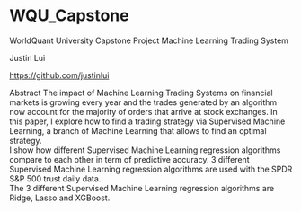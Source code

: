 # WQU_Capstone
WorldQuant University Capstone Project
Machine Learning Trading System

Justin Lui

https://github.com/justinlui

Abstract
The impact of Machine Learning Trading Systems on financial markets is growing every year and the trades generated by an 
algorithm now account for the majority of orders that arrive at stock exchanges. In this paper, I explore how to find a 
trading strategy via Supervised Machine Learning, a branch of Machine Learning that allows to find an optimal strategy.  
I show how different Supervised Machine Learning regression algorithms compare to each other in term of predictive accuracy. 
3 different Supervised Machine Learning regression algorithms are used with the SPDR S&P 500 trust daily data.  
The 3 different Supervised Machine Learning regression algorithms are Ridge, Lasso and XGBoost.
